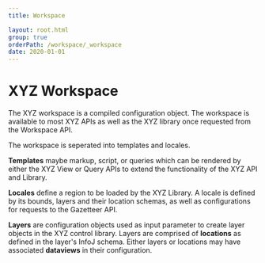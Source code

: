 ```yaml
---
title: Workspace

layout: root.html
group: true
orderPath: /workspace/_workspace
date: 2020-01-01
---
```


# XYZ Workspace

The XYZ workspace is a compiled configuration object. The workspace is available to most XYZ APIs as well as the XYZ library once requested from the Workspace API.

The workspace is seperated into templates and locales.

**Templates** maybe markup, script, or queries which can be rendered by either the XYZ View or Query APIs to extend the functionality of the XYZ API and Library.

**Locales** define a region to be loaded by the XYZ Library. A locale is defined by its bounds, layers and their location schemas, as well as configurations for requests to the Gazetteer API.

**Layers** are configuration objects used as input parameter to create layer objects in the XYZ control library. Layers are comprised of **locations** as defined in the layer's InfoJ schema. Either layers or locations may have associated **dataviews** in their configuration.